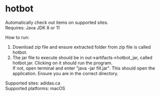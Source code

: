 # hotbot
Automatically check out items on supported sites. <br>
Requires: Java JDK 8 or 11 <br>

How to run:<br>
1. Download zip file and ensure extracted folder from zip file is called hotbot. 
2. The jar file to execute should be in out->artifacts->hotbot_jar, called hotbot.jar. Clicking on it should run the program. <br>
If not, open terminal and enter "java -jar fill.jar". This should open the application. Ensure you are in the correct directory.

Supported sites: adidas.ca <br>
Supported platforms: macOS
